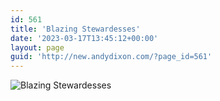 ```yaml
---
id: 561
title: 'Blazing Stewardesses'
date: '2023-03-17T13:45:12+00:00'
layout: page
guid: 'http://new.andydixon.com/?page_id=561'
---
```


![Blazing Stewardesses](https://i0.wp.com/assets.g8x2.ldn.idrivee2-23.com/posters/Blazing%20Stewardesses%2001.jpg?w=1200&ssl=1 "Blazing Stewardesses")